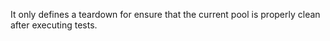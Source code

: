 It only defines a teardown for ensure that the current pool is properly clean after executing tests.